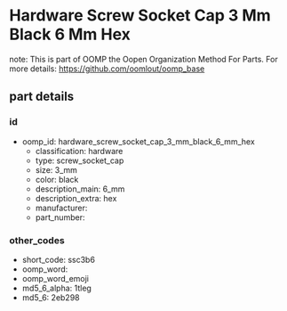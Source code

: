 # Hardware Screw Socket Cap 3 Mm Black 6 Mm Hex  

note: This is part of OOMP the Oopen Organization Method For Parts. For more details: https://github.com/oomlout/oomp_base

##  part details





### id
* oomp_id: hardware_screw_socket_cap_3_mm_black_6_mm_hex
  * classification: hardware
  * type: screw_socket_cap
  * size: 3_mm
  * color: black
  * description_main: 6_mm
  * description_extra: hex
  * manufacturer: 
  * part_number: 

### other_codes
* short_code: ssc3b6
* oomp_word: 
* oomp_word_emoji 
* md5_6_alpha: 1tleg
* md5_6: 2eb298